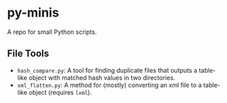 # py-minis
A repo for small Python scripts.

## File Tools
* `hash_compare.py`: A tool for finding duplicate files that outputs a table-like object with matched hash values in two directories.
* `xml_flatten.py`: A method for (mostly) converting an xml file to a table-like object (requires `lxml`).
